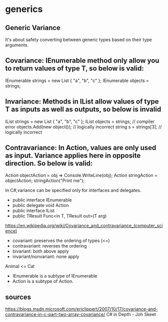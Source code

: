 # generics

## Generic Variance
It's about safety converting between generic types based on their type arguments.

## Covariance: IEnumerable<T> method only allow you to return values of type T, so below is valid:
IEnumerable<string> strings = new List<string> { "a", "b", "c" };
IEnumerable<object> objects = strings;


## Invariance: Methods in IList<T> allow values of type T as inputs as well as outputs, so below is invalid
IList<string> strings = new List<string> { "a", "b", "c" };
IList<object> objects = strings; // compiler error
objects.Add(new object()); // logically incorrect
string s = strings[3]; // logically incorrect


## Contravariance: In Action<T>, values are only used as input. Variance applies here in opposite direction. So below is valid:
Action<object> objectAction = obj => Console.WriteLine(obj);
Action<string> stringAction = objectAction;
stringAction("Print me");


In C#,variance can be specified only for interfaces and delegates.
- public interface IEnumerable<out T>
- public delegate void Action<in T>
- public interface IList<T>
- public TResult Func<in T, TResult out>(T arg)

https://en.wikipedia.org/wiki/Covariance_and_contravariance_(computer_science)

- covariant: preserves the ordering of types (<=)
- contravariant: reverses the ordering
- bivariant: both above apply
- invariant/nonvariant: none apply

Animal <= Cat
- IEnumerable<Cat> is a subtype of IEnumerable<Animal>
- Action<Animal> is a subtype of Action<Cat>.

## sources
https://blogs.msdn.microsoft.com/ericlippert/2007/10/17/covariance-and-contravariance-in-c-part-two-array-covariance/
C# in Depth - Joh Skeet

